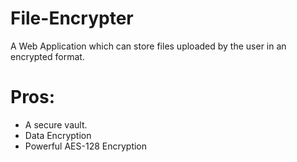 # File-Encrypter
 A Web Application which can store files uploaded by the user in an encrypted format.

 <h1>Pros:</h1>
 <ul>
  <li>A secure vault.</li>
  <li>Data Encryption</li>
  <li>Powerful AES-128 Encryption</li>
 </ul>
